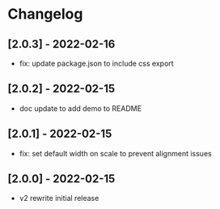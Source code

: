 # Changelog

## [2.0.3] - 2022-02-16

- fix: update package.json to include css export

## [2.0.2] - 2022-02-15

- doc update to add demo to README

## [2.0.1] - 2022-02-15

- fix: set default width on scale to prevent alignment issues

## [2.0.0] - 2022-02-15

- v2 rewrite initial release
